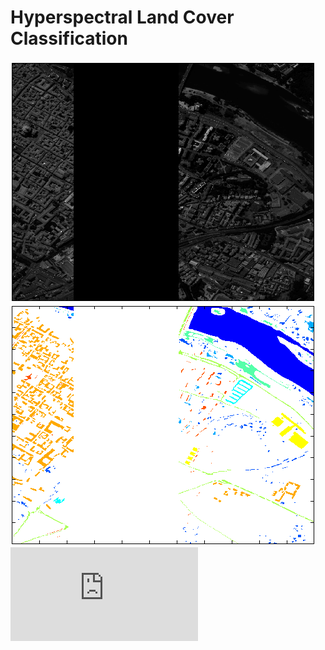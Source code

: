 # Hyperspectral Land Cover Classification

![alt tag](https://github.com/MichaelTeti/LandCoverClassification/blob/master/Pavia_60.png)
![alt tag](https://github.com/MichaelTeti/LandCoverClassification/blob/master/Pavia_gt.png)
![alt tag](https://github.com/MichaelTeti/LandCoverClassification/blob/master/Pavia.pdf)
